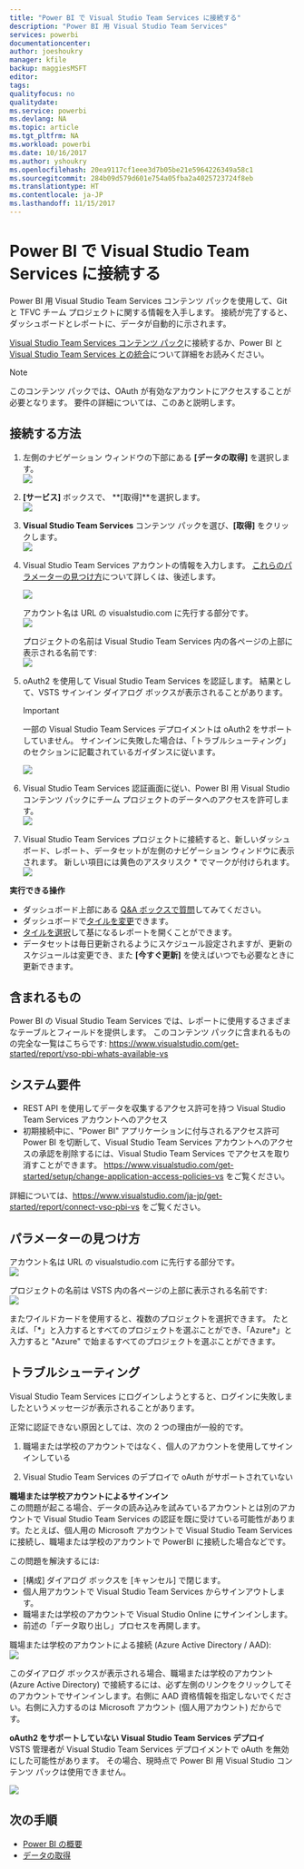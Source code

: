 ```yaml
---
title: "Power BI で Visual Studio Team Services に接続する"
description: "Power BI 用 Visual Studio Team Services"
services: powerbi
documentationcenter: 
author: joeshoukry
manager: kfile
backup: maggiesMSFT
editor: 
tags: 
qualityfocus: no
qualitydate: 
ms.service: powerbi
ms.devlang: NA
ms.topic: article
ms.tgt_pltfrm: NA
ms.workload: powerbi
ms.date: 10/16/2017
ms.author: yshoukry
ms.openlocfilehash: 20ea9117cf1eee3d7b05be21e5964226349a58c1
ms.sourcegitcommit: 284b09d579d601e754a05fba2a4025723724f8eb
ms.translationtype: HT
ms.contentlocale: ja-JP
ms.lasthandoff: 11/15/2017
---
```

# <a name="connect-to-visual-studio-team-services-with-power-bi"></a>Power BI で Visual Studio Team Services に接続する
Power BI 用 Visual Studio Team Services コンテンツ パックを使用して、Git と TFVC チーム プロジェクトに関する情報を入手します。 接続が完了すると、ダッシュボードとレポートに、データが自動的に示されます。 

[Visual Studio Team Services コンテンツ パック](https://app.powerbi.com/getdata/services/visual-studio-online)に接続するか、Power BI と [Visual Studio Team Services との統合](https://powerbi.microsoft.com/integrations/visual_studio_online)について詳細をお読みください。

>[!NOTE]
>このコンテンツ パックでは、OAuth が有効なアカウントにアクセスすることが必要となります。 要件の詳細については、このあと説明します。

## <a name="how-to-connect"></a>接続する方法
1. 左側のナビゲーション ウィンドウの下部にある **[データの取得]** を選択します。  
   ![](media/service-connect-to-visual-studio/pbi_getdata.png) 
2. **[サービス]** ボックスで、 **[取得]**を選択します。  
   ![](media/service-connect-to-visual-studio/pbi_getservices.png) 
3. **Visual Studio Team Services** コンテンツ パックを選び、**[取得]** をクリックします。     
   ![](media/service-connect-to-visual-studio/vsts.png)
4. Visual Studio Team Services アカウントの情報を入力します。 [これらのパラメーターの見つけ方](#FindingParams)について詳しくは、後述します。
   
   ![](media/service-connect-to-visual-studio/pbi_vsosignin.png)
   
   アカウント名は URL の visualstudio.com に先行する部分です。    
   ![](media/service-connect-to-visual-studio/urlimage.png)
   
   プロジェクトの名前は Visual Studio Team Services 内の各ページの上部に表示される名前です:  
   ![](media/service-connect-to-visual-studio/projectimage.png)
5. oAuth2 を使用して Visual Studio Team Services を認証します。 結果として、VSTS サインイン ダイアログ ボックスが表示されることがあります。 
   
   > [!IMPORTANT]
   > 一部の Visual Studio Team Services デプロイメントは oAuth2 をサポートしていません。  サインインに失敗した場合は、「トラブルシューティング」のセクションに記載されているガイダンスに従います。
   > 
   > 
   
   ![](media/service-connect-to-visual-studio/pbi_vsosignin2.png)
6. Visual Studio Team Services 認証画面に従い、Power BI 用 Visual Studio コンテンツ パックにチーム プロジェクトのデータへのアクセスを許可します。   
   ![](media/service-connect-to-visual-studio/vsoauthorizeapp450.png)
7. Visual Studio Team Services プロジェクトに接続すると、新しいダッシュボード、レポート、データセットが左側のナビゲーション ウィンドウに表示されます。 新しい項目には黄色のアスタリスク \* でマークが付けられます。  
   ![](media/service-connect-to-visual-studio/visualstudioonline800px.png) 

**実行できる操作**

* ダッシュボード上部にある [Q&A ボックスで質問](service-q-and-a.md)してみてください。
* ダッシュボードで[タイルを変更](service-dashboard-edit-tile.md)できます。
* [タイルを選択](service-dashboard-tiles.md)して基になるレポートを開くことができます。
* データセットは毎日更新されるようにスケジュール設定されますが、更新のスケジュールは変更でき、また **[今すぐ更新]** を使えばいつでも必要なときに更新できます。

## <a name="whats-included"></a>含まれるもの
Power BI の Visual Studio Team Services では、レポートに使用するさまざまなテーブルとフィールドを提供します。 このコンテンツ パックに含まれるものの完全な一覧はこちらです:  <https://www.visualstudio.com/get-started/report/vso-pbi-whats-available-vs>

## <a name="system-requirements"></a>システム要件
* REST API を使用してデータを収集するアクセス許可を持つ Visual Studio Team Services アカウントへのアクセス  
* 初期接続中に、"Power BI" アプリケーションに付与されるアクセス許可 Power BI を切断して、Visual Studio Team Services アカウントへのアクセスの承認を削除するには、Visual Studio Team Services でアクセスを取り消すことができます。 <https://www.visualstudio.com/get-started/setup/change-application-access-policies-vs> をご覧ください。  

詳細については、<https://www.visualstudio.com/ja-jp/get-started/report/connect-vso-pbi-vs> をご覧ください。

<a name="FindingParams"></a>

## <a name="finding-parameters"></a>パラメーターの見つけ方
アカウント名は URL の visualstudio.com に先行する部分です。    
    ![](media/service-connect-to-visual-studio/urlimage.png)

プロジェクトの名前は VSTS 内の各ページの上部に表示される名前です:  
    ![](media/service-connect-to-visual-studio/projectimage.png)

またワイルドカードを使用すると、複数のプロジェクトを選択できます。 たとえば、「\*」と入力するとすべてのプロジェクトを選ぶことができ、「Azure\*」と入力すると "Azure" で始まるすべてのプロジェクトを選ぶことができます。

## <a name="troubleshooting"></a>トラブルシューティング
Visual Studio Team Services にログインしようとすると、ログインに失敗しましたというメッセージが表示されることがあります。

正常に認証できない原因としては、次の 2 つの理由が一般的です。

1) 職場または学校のアカウントではなく、個人のアカウントを使用してサインインしている  

2) Visual Studio Team Services のデプロイで oAuth がサポートされていない 

**職場または学校アカウントによるサインイン**  
この問題が起こる場合、データの読み込みを試みているアカウントとは別のアカウントで Visual Studio Team Services の認証を既に受けている可能性があります。たとえば、個人用の Microsoft アカウントで Visual Studio Team Services に接続し、職場または学校のアカウントで PowerBI に接続した場合などです。

この問題を解決するには:  

* [構成] ダイアログ ボックスを [キャンセル] で閉じます。  
* 個人用アカウントで Visual Studio Team Services からサインアウトします。  
* 職場または学校のアカウントで Visual Studio Online にサインインします。  
* 前述の「データ取り出し」プロセスを再開します。 

職場または学校のアカウントによる接続 (Azure Active Directory / AAD):  
    ![](media/service-connect-to-visual-studio/vsologinscreen.png)

このダイアログ ボックスが表示される場合、職場または学校のアカウント (Azure Active Directory) で接続するには、必ず左側のリンクをクリックしてそのアカウントでサインインします。右側に AAD 資格情報を指定しないでください。右側に入力するのは Microsoft アカウント (個人用アカウント) だからです。

**oAuth2 をサポートしていない Visual Studio Team Services デプロイ**  
VSTS 管理者が Visual Studio Team Services デプロイメントで oAuth を無効にした可能性があります。  その場合、現時点で Power BI 用 Visual Studio コンテンツ パックは使用できません。 

![](media/service-connect-to-visual-studio/oauth.png)

## <a name="next-steps"></a>次の手順
* [Power BI の概要](service-get-started.md)
* [データの取得](service-get-data.md)

